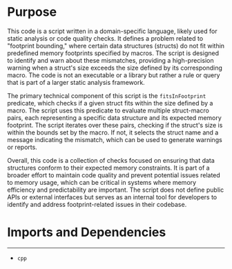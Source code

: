 # Purpose
This code is a script written in a domain-specific language, likely used for static analysis or code quality checks. It defines a problem related to "footprint bounding," where certain data structures (structs) do not fit within predefined memory footprints specified by macros. The script is designed to identify and warn about these mismatches, providing a high-precision warning when a struct's size exceeds the size defined by its corresponding macro. The code is not an executable or a library but rather a rule or query that is part of a larger static analysis framework.

The primary technical component of this script is the `fitsInFootprint` predicate, which checks if a given struct fits within the size defined by a macro. The script uses this predicate to evaluate multiple struct-macro pairs, each representing a specific data structure and its expected memory footprint. The script iterates over these pairs, checking if the struct's size is within the bounds set by the macro. If not, it selects the struct name and a message indicating the mismatch, which can be used to generate warnings or reports.

Overall, this code is a collection of checks focused on ensuring that data structures conform to their expected memory constraints. It is part of a broader effort to maintain code quality and prevent potential issues related to memory usage, which can be critical in systems where memory efficiency and predictability are important. The script does not define public APIs or external interfaces but serves as an internal tool for developers to identify and address footprint-related issues in their codebase.
# Imports and Dependencies

---
- `cpp`


